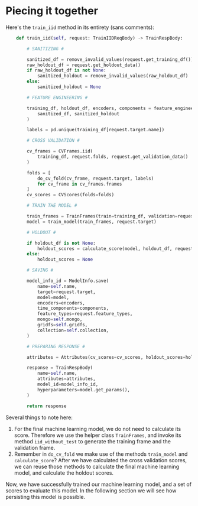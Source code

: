 # Piecing it together

Here's the `train_iid` method in its entirety (sans comments):

```python
    def train_iid(self, request: TrainIIDReqBody) -> TrainRespBody:

        # SANITIZING #

        sanitized_df = remove_invalid_values(request.get_training_df())
        raw_holdout_df = request.get_holdout_data()
        if raw_holdout_df is not None:
            sanitized_holdout = remove_invalid_values(raw_holdout_df)
        else:
            sanitized_holdout = None

        # FEATURE ENGINEERING #

        training_df, holdout_df, encoders, components = feature_engineering(
            sanitized_df, sanitized_holdout
        )

        labels = pd.unique(training_df[request.target.name])

        # CROSS VALIDATION #

        cv_frames = CVFrames.iid(
            training_df, request.folds, request.get_validation_data()
        )

        folds = [
            do_cv_fold(cv_frame, request.target, labels)
            for cv_frame in cv_frames.frames
        ]
        cv_scores = CVScores(folds=folds)

        # TRAIN THE MODEL #

        train_frames = TrainFrames(train=training_df, validation=request.get_validation_data())
        model = train_model(train_frames, request.target)

        # HOLDOUT #

        if holdout_df is not None:
            holdout_scores = calculate_score(model, holdout_df, request.target, labels)
        else:
            holdout_scores = None

        # SAVING #

        model_info_id = ModelInfo.save(
            name=self.name,
            target=request.target,
            model=model,
            encoders=encoders,
            time_components=components,
            feature_types=request.feature_types,
            mongo=self.mongo,
            gridfs=self.gridfs,
            collection=self.collection,
        )

        # PREPARING RESPONSE #

        attributes = Attributes(cv_scores=cv_scores, holdout_scores=holdout_scores)

        response = TrainRespBody(
            name=self.name,
            attributes=attributes,
            model_id=model_info_id,
            hyperparameters=model.get_params(),
        )

        return response
```

Several things to note here:
1. For the final machine learning model, we do not need to calculate its score. Therefore we use the helper class `TrainFrames`, and invoke its method `iid_without_test` to generate the training frame and the validation frame.
2. Remember in `do_cv_fold` we make use of the methods `train_model` and `calculate_score`? After we have calculated the cross validation scores, we can reuse those methods to calculate the final machine learning model, and calculate the holdout scores.

Now, we have successfully trained our machine learning model, and a set of scores to evaluate this model. In the following section we will see how persisting this model is possible.
